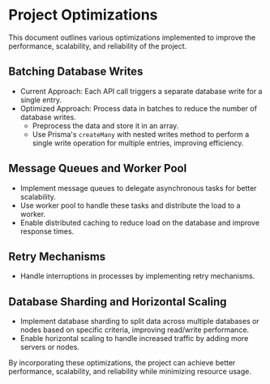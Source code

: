 # Project Optimizations

This document outlines various optimizations implemented to improve the performance, scalability, and reliability of the project.

## Batching Database Writes
- Current Approach: Each API call triggers a separate database write for a single entry.
- Optimized Approach: Process data in batches to reduce the number of database writes.
  - Preprocess the data and store it in an array.
  - Use Prisma's `createMany` with nested writes method to perform a single write operation for multiple entries, improving efficiency.

## Message Queues and Worker Pool
- Implement message queues to delegate asynchronous tasks for better scalability.
- Use worker pool to handle these tasks and distribute the load to a worker.
- Enable distributed caching to reduce load on the database and improve response times.

## Retry Mechanisms
- Handle interruptions in processes by implementing retry mechanisms.

## Database Sharding and Horizontal Scaling
- Implement database sharding to split data across multiple databases or nodes based on specific criteria, improving read/write performance.
- Enable horizontal scaling to handle increased traffic by adding more servers or nodes.

By incorporating these optimizations, the project can achieve better performance, scalability, and reliability while minimizing resource usage.
